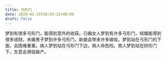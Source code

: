 ```yaml
---
title: 弓形门
date: 2020-02-15T20:54:12+08:00
draft: false
---
```


梦到有很多弓形门，能得到意外的收获。已婚女人梦到有许多弓形门，结婚能得到很多钱财。未婚男子梦到许多弓形门，新娘会带来许多嫁妆。梦到站在弓形门的下面，会困难重重。病人梦到站在弓形门下边，病人命危险。商人梦到站在拱形门下，生意会濒临破产。